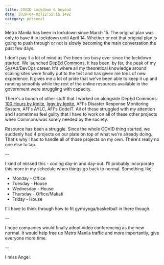 ```yaml
---
title: COVID Lockdown & beyond
date: 2020-04-02T12:55:16.149Z
category: personal
---
```

Metro Manila has been in lockdown since March 15. The original plan was only to have it in lockdown until April 14. Whether or not that original plan is going to push through or not is slowly becoming the main conversation the past few days.

I don't pay it a lot of mind as I've been too busy ever since the lockdown started. We launched [DepEd Commons](https://commons.deped.gov.ph). It has been, by far, the peak of my SysAd/DevOps career. It's where all my theoretical knowledge around scaling sites were finally put to the test and has given me tons of new experience. It gives me a lot of pride that we've been able to keep it up and running smoothly while the rest of the online resources available in the government were struggling with capacity.

There's a bunch of other stuff that I worked on alongside DepEd Commons: [100 Hours by Ignite](https://app.100hours.vc/), [Iggy by Ignite](https://iamiggy.app/), AFI's Disaster Response Monitoring System, AFI's AYLC, AFI's CodeIT. All of these struggled with my attention and I sometimes feel guilty that I have to work on all of these other projects when Commons was sorely needed by the society.

Resource has been a struggle. Since the whole COVID thing started, we suddenly had 4 projects on our plate on top of what we're already doing. That's why I had to handle all of those projects on my own. There's really no one else to tap.

--

I kind of missed this - coding day-in and day-out. I'll probably incorporate this more in my schedule when things go back to normal. Something like:

* Monday - Office
* Tuesday - House
* Wednesday - House
* Thursday - Office/Makati
* Friday - House

I'll have to think through how to fit gym/yoga/basketball in there though.

--

I hope companies would finally adopt video conferencing as the new normal. It would help free up Metro Manila traffic and more importantly, give everyone more time.

--

I miss Angel.
